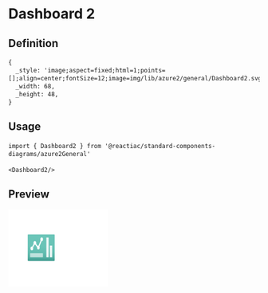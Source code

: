# Dashboard 2

## Definition

```
{
  _style: 'image;aspect=fixed;html=1;points=[];align=center;fontSize=12;image=img/lib/azure2/general/Dashboard2.svg;strokeColor=none;',
  _width: 68,
  _height: 48,
}
```

## Usage

```
import { Dashboard2 } from '@reactiac/standard-components-diagrams/azure2General'

<Dashboard2/>
```

## Preview

<img src="./dashboard-2.png" width="200"/>
